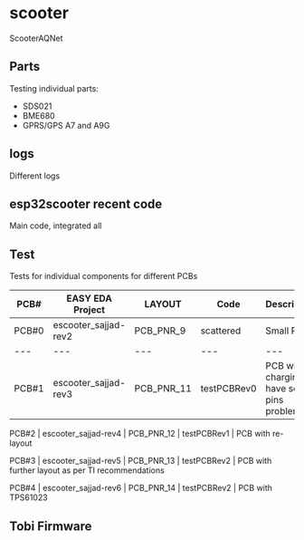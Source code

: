 # scooter
ScooterAQNet


## Parts
Testing individual parts:

* SDS021
* BME680
* GPRS/GPS A7 and A9G

## logs
Different logs

## esp32scooter recent code
Main code, integrated all


## Test
Tests for individual components for different PCBs

				
PCB# | EASY EDA Project | LAYOUT | Code | Description 
--- | --- | --- | --- |--- 
PCB#0 | escooter_sajjad-rev2 | PCB_PNR_9 | scattered | Small PCB 
--- | --- | --- | --- |--- 
PCB#1 | escooter_sajjad-rev3 | PCB_PNR_11 | testPCBRev0 | PCB with charging, have some pins problem	

PCB#2 | escooter_sajjad-rev4 | PCB_PNR_12 | testPCBRev1 | PCB with re-layout 

PCB#3 | escooter_sajjad-rev5 | PCB_PNR_13 | testPCBRev2 | PCB with further layout as per TI recommendations

PCB#4 | escooter_sajjad-rev6 | PCB_PNR_14 | testPCBRev2 | PCB with TPS61023


## Tobi Firmware